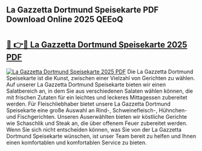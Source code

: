 ## La Gazzetta Dortmund Speisekarte PDF Download Online 2025 QEEoQ

# <h2><a href="http://gcbe0id.nevu.top/?p=La+Gazzetta+Dortmund+Speisekarte">🔗 👉🔴 La Gazzetta Dortmund Speisekarte 2025 PDF</a></h2>

[![La Gazzetta Dortmund Speisekarte 2025 PDF](https://i.imgur.com/dBaPXMq.png)](http://gcbe0id.nevu.top/?p=La+Gazzetta+Dortmund+Speisekarte)
Die La Gazzetta Dortmund Speisekarte ist die Kunst, zwischen einer Vielzahl von Gerichten zu wählen. Auf unserer La Gazzetta Dortmund Speisekarte bieten wir einen Salatbereich an, in dem Sie aus verschiedenen Salaten wählen können, die mit frischen Zutaten für ein leichtes und leckeres Mittagessen zubereitet werden. Für Fleischliebhaber bietet unsere La Gazzetta Dortmund Speisekarte eine große Auswahl an Rind-, Schweinefleisch-, Hühnchen- und Fischgerichten. Unseren Auserwählten bieten wir köstliche Gerichte wie Schaschlik und Steak an, die über offenem Feuer zubereitet werden. Wenn Sie sich nicht entscheiden können, was Sie von der La Gazzetta Dortmund Speisekarte wünschen, ist unser Team bereit zu helfen und Ihnen einen komfortablen und komfortablen Service zu bieten.
